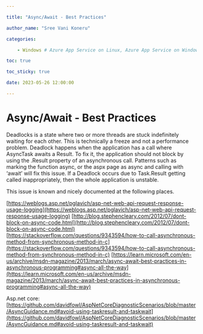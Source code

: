 ```yaml
---

title: "Async/Await - Best Practices"

author_name: "Sree Vani Koneru"

categories:

    - Windows # Azure App Service on Linux, Azure App Service on Windows

toc: true

toc_sticky: true

date: 2023-05-26 12:00:00

---
```


# Async/Await - Best Practices

Deadlocks is a state where two or more threads are stuck indefinitely waiting for each other. This is technically a freeze and not a performance problem.
Deadlock happens when the application has a call where AsyncTask awaits a Result.
To fix it, the application should not block by using the .Result property of an asynchronous call.  Patterns such as marking the function async, or the aspx page as async and calling with ‘await’ will fix this issue. If a Deadlock occurs due to Task.Result getting called inappropriately, then the whole application is unstable.

This issue is known and nicely documented at the following places. 

 [https://weblogs.asp.net/pglavich/asp-net-web-api-request-response-usage-logging](https://weblogs.asp.net/pglavich/asp-net-web-api-request-response-usage-logging)
            [http://blog.stephencleary.com/2012/07/dont-block-on-async-code.html](http://blog.stephencleary.com/2012/07/dont-block-on-async-code.html)
            [https://stackoverflow.com/questions/9343594/how-to-call-asynchronous-method-from-synchronous-method-in-c](https://stackoverflow.com/questions/9343594/how-to-call-asynchronous-method-from-synchronous-method-in-c)
       [https://learn.microsoft.com/en-us/archive/msdn-magazine/2013/march/async-await-best-practices-in-asynchronous-programming#async-all-the-way](https://learn.microsoft.com/en-us/archive/msdn-magazine/2013/march/async-await-best-practices-in-asynchronous-programming#async-all-the-way)

Asp.net core:
[https://github.com/davidfowl/AspNetCoreDiagnosticScenarios/blob/master/AsyncGuidance.md#avoid-using-taskresult-and-taskwait](https://github.com/davidfowl/AspNetCoreDiagnosticScenarios/blob/master/AsyncGuidance.md#avoid-using-taskresult-and-taskwait)
